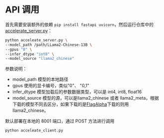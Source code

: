 # API 调用

首先需要安装额外的依赖 `pip install fastapi uvicorn`，然后运行仓库中的 [accelerate_server.py](accelerate_server.py)：

```bash
python acceleate_server.py \
--model_path /path/LLama2-Chinese-13B \
--gpus "0" \
--infer_dtype "int8" \
--model_source "llama2_chinese"
```
参数说明：
- model_path 模型的本地路径
- gpus 使用的显卡编号，类似"0"、 "0,1"
- infer_dtype 模型加载后的参数数据类型，可以是 int4, int8, float16
- model_source 模型的源，可以是llama2_chinese 或者 llama2_meta，根据下载的模型不同去区分，如果下载的是[FlagAlpha](https://huggingface.co/FlagAlpha)下载的则用llama2_chinese。


默认部署在本地的 8001 端口，通过 POST 方法进行调用

```bash
python acceleate_client.py
```
